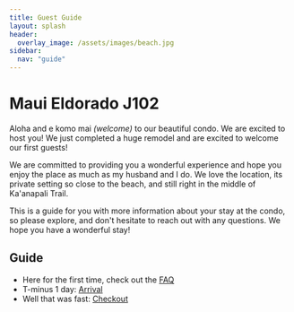 ```yaml
---
title: Guest Guide
layout: splash
header:
  overlay_image: /assets/images/beach.jpg
sidebar:
  nav: "guide"
---
```


# Maui Eldorado J102

Aloha and e komo mai _(welcome)_ to our beautiful condo. We are excited to host you!  We just completed a huge remodel and are excited to welcome our first guests!

We are committed to providing you a wonderful experience and hope you enjoy the place as much as my husband and I do. We
love the location, its private setting so close to
the beach, and still right in the middle of Ka'anapali Trail.

This is a guide for you with more information about your stay at the condo, so please explore, and don't hesitate to reach out with any questions. We hope
you have a wonderful stay!

## Guide
* Here for the first time, check out the [FAQ](/faq)
* T-minus 1 day: [Arrival](/arrival)
* Well that was fast: [Checkout](/checkout)

